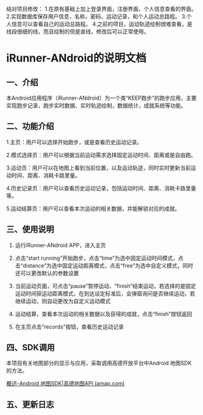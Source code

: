 结对项目修改：
1.在原有基础上加上登录界面，注册界面，个人信息查看的界面。
2.实现数据库保存用户信息，名称，密码，运动记录，和个人运动总路程。
3.个人信息可以查看自己的运动总路程。
4.之前的项目，运动轨迹绘制很难查看，是线段很细的线，而且绘制的但是直线，修改后可以正常使用。






# **iRunner-ANdroid的说明文档**

## **一、介绍**

本Android应用程序（iRunner-ANdroid）为一个类“KEEP跑步”的跑步应用，主要实现跑步记录，跑步实时数据、实时轨迹绘制，数据统计，成就系统等功能。

 

## **二、功能介绍**

1.主页：用户可以选择开始跑步，或是查看历史运动记录。

2.模式选择页：用户可以根据当前运动需求选择固定运动时间、距离或是自由跑。

3.运动页：用户可以在地图上看到当前位置，以及运动轨迹，同时实时更新当前运动时间、距离、消耗卡路里量。

4.历史记录页：用户可以查看历史运动记录，包括运动时间、距离、消耗卡路里量等。

5.运动结算页：用户可以查看本次运动的相关数据，并能解锁对应的成就。

## **三、使用说明**

1. 运行iRunner-ANdroid APP，进入主页


2. 点击“start running”开始跑步，点击“time”为选中固定运动时间模式，点击“distance”为选中固定运动距离模式，点击“free”为选中自定义模式，同时还可以更改默认的参数设置


3. 当前运动页面，可点击“pause”暂停运动、“finish”结束运动，若选择的是固定运动时间获运动距离模式，在到达设定标准后，会弹窗询问是否继续运动，若继续运动，则自动更改为自定义运动模式


4. 运动结算，查看本次运动的相关数据以及获得的成就，点击“finish”按钮返回


5. 在主页点击“records”按钮，查看历史运动记录

## **四、SDK调用**

本项目有关地图部分的显示与应用，采取调用高德开放平台中Android 地图SDK的方法。

[概述-Android 地图SDK|高德地图API (amap.com)](https://lbs.amap.com/api/android-sdk/summary)

## **五、更新日志**



 
